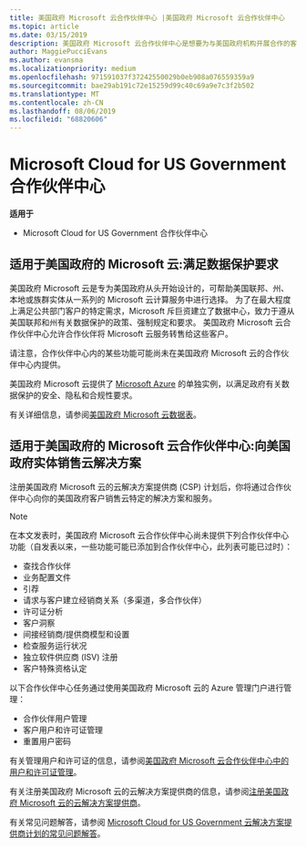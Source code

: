 ```yaml
---
title: 美国政府 Microsoft 云合作伙伴中心 |美国政府 Microsoft 云合作伙伴中心
ms.topic: article
ms.date: 03/15/2019
description: 美国政府 Microsoft 云合作伙伴中心是想要为与美国政府机构开展合作的客户提供 Microsoft 云解决方案的 Microsoft 合作伙伴的业务门户。
author: MaggiePucciEvans
ms.author: evansma
ms.localizationpriority: medium
ms.openlocfilehash: 971591037f37242550029b0eb908a076559359a9
ms.sourcegitcommit: bae29ab191c72e15259d99c40c69a9e7c3f2b502
ms.translationtype: MT
ms.contentlocale: zh-CN
ms.lasthandoff: 08/06/2019
ms.locfileid: "68820606"
---
```

# <a name="partner-center-for-microsoft-cloud-for-us-government"></a>Microsoft Cloud for US Government 合作伙伴中心

**适用于**

-  Microsoft Cloud for US Government 合作伙伴中心

## <a name="microsoft-cloud-for-us-government-meeting-data-protection-requirements"></a>适用于美国政府的 Microsoft 云:满足数据保护要求 

美国政府 Microsoft 云是专为美国政府从头开始设计的，可帮助美国联邦、州、本地或族群实体从一系列的 Microsoft 云计算服务中进行选择。 为了在最大程度上满足公共部门客户的特定需求，Microsoft 斥巨资建立了数据中心，致力于遵从美国联邦和州有关数据保护的政策、强制规定和要求。 美国政府 Microsoft 云合作伙伴中心允许合作伙伴将 Microsoft 云服务转售给这些客户。

请注意，合作伙伴中心内的某些功能可能尚未在美国政府 Microsoft 云的合作伙伴中心内提供。

美国政府 Microsoft 云提供了 [Microsoft Azure](https://azure.microsoft.com/overview/clouds/government/) 的单独实例，以满足政府有关数据保护的安全、隐私和合规性要求。 

有关详细信息，请参阅[美国政府 Microsoft 云数据表](https://download.microsoft.com/download/C/9/C/C9CA3002-DFC4-4ADA-841F-DF42AEC042FB/Microsoft_Azure_Government_Datasheet_EN_US.PDF)。

## <a name="partner-center-for-microsoft-cloud-for-us-government-selling-cloud-solutions-to-us-government-entities"></a>适用于美国政府的 Microsoft 云合作伙伴中心:向美国政府实体销售云解决方案

注册美国政府 Microsoft 云的云解决方案提供商 (CSP) 计划后，你将通过合作伙伴中心向你的美国政府客户销售云特定的解决方案和服务。 

> [!NOTE]  
> 在本文发表时，美国政府 Microsoft 云合作伙伴中心尚未提供下列合作伙伴中心功能（自发表以来，一些功能可能已添加到合作伙伴中心，此列表可能已过时）：

- 查找合作伙伴
- 业务配置文件
- 引荐
- 请求与客户建立经销商关系（多渠道，多合作伙伴）
- 许可证分析
- 客户洞察
- 间接经销商/提供商模型和设置
- 检查服务运行状况
- 独立软件供应商 (ISV) 注册
- 客户特殊资格认定

以下合作伙伴中心任务通过使用美国政府 Microsoft 云的 Azure 管理门户进行管理： 

-   合作伙伴用户管理
-   客户用户和许可证管理
-   重置用户密码

有关管理用户和许可证的信息，请参阅[美国政府 Microsoft 云合作伙伴中心中的用户和许可证管理](user-management-in-partner-center-for-microsoft-us-govt-cloud.md)。

有关注册美国政府 Microsoft 云的云解决方案提供商的信息，请参阅[注册美国政府 Microsoft 云的云解决方案提供商](enroll-in-csp-for-microsoft-us-govt-cloud.md)。

有关常见问题解答，请参阅 [Microsoft Cloud for US Government 云解决方案提供商计划的常见问题解答](faq-for-us-govt-cloud.md)。